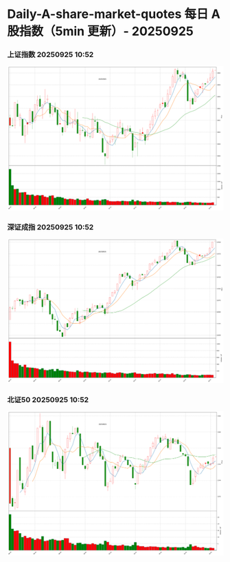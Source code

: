 
# Daily-A-share-market-quotes 每日 A 股指数（5min 更新）- 20250925

### 上证指数 20250925 10:52
![](./fig/2025/9/20250925-sh000001.png)

### 深证成指 20250925 10:52
![](./fig/2025/9/20250925-sz399001.png)

### 北证50 20250925 10:52
![](./fig/2025/9/20250925-bj899050.png)
